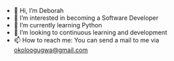 - 👋 Hi, I’m Deborah
- 👀 I’m interested in becoming a Software Developer
- 🌱 I’m currently learning Python
- 💞️ I’m looking to continuous learning and development
- 📫 How to reach me: You can send a mail to me via okoloogugwa@gmail.com

<!---
Deborah/Ogugwa is a ✨ special ✨ repository because its `README.md` (this file) appears on your GitHub profile.
You can click the Preview link to take a look at your changes.
--->
